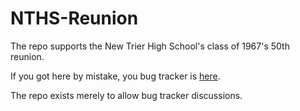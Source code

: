 # NTHS-Reunion

The repo supports the New Trier High School's class of 1967's 50th reunion.

If you got here by mistake, you bug tracker is [here](https://github.com/edreamleo/NTHS-Reunion/issues).

The repo exists merely to allow bug tracker discussions.
